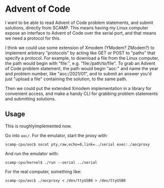# Advent of Code

I want to be able to read Advent of Code problem statements, and submit solutions, directly from
SCAMP. This means having my Linux computer expose an interface to Advent of Code over the serial port,
and that means we need a protocol for this.

I think we could use some extension of Xmodem (YModem? ZModem?) to implement arbitrary "protocols"
by acting like GET or POST to "paths" that specify a protocol. For example, to download a file from the
Linux computer, the path would begin with "file:", e.g. "file:/path/to/file". To grab an Advent of
Code problem statement, the path would begin "aoc:" and name the year and problem number, like
"aoc:/2021/01", and to submit an answer you'd just "upload a file" containing the solution,
to the same path.

Then we could put the extended Xmodem implementation in a library for convenient access, and make
a handy CLI for grabbing problem statements and submitting solutions.

## Usage

This is roughlyimplemented now.

Go into `aoc/`. For the emulator, start the proxy with:

    scamp-cpu/aoc$ socat pty,raw,echo=0,link=../serial exec:./aocproxy

And run the emulator with:

    scamp-cpu/kernel$ ./run --serial ../serial

For the real computer, something like:

    scamp-cpu/aoc$ ./aocproxy < /dev/ttyUSB0 > /dev/ttyUSB0
